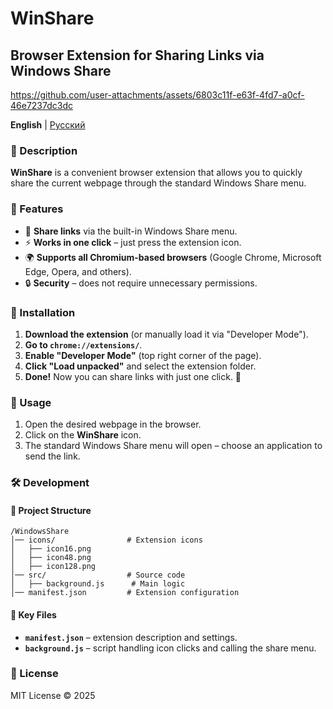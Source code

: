 # WinShare 
## Browser Extension for Sharing Links via Windows Share

https://github.com/user-attachments/assets/6803c11f-e63f-4fd7-a0cf-46e7237dc3dc

**English** | [Русский](README_RU.md)

### 📌 Description
**WinShare** is a convenient browser extension that allows you to quickly share the current webpage through the standard Windows Share menu.

### 🚀 Features
- 📎 **Share links** via the built-in Windows Share menu.
- ⚡ **Works in one click** – just press the extension icon.
- 🌍 **Supports all Chromium-based browsers** (Google Chrome, Microsoft Edge, Opera, and others).
- 🔒 **Security** – does not require unnecessary permissions.

### 🔧 Installation
1. **Download the extension** (or manually load it via "Developer Mode").
2. **Go to `chrome://extensions/`**.
3. **Enable "Developer Mode"** (top right corner of the page).
4. **Click "Load unpacked"** and select the extension folder.
5. **Done!** Now you can share links with just one click. 🎉

### 🎯 Usage
1. Open the desired webpage in the browser.
2. Click on the **WinShare** icon.
3. The standard Windows Share menu will open – choose an application to send the link.

### 🛠 Development
#### 📂 Project Structure
```
/WindowsShare
│── icons/                # Extension icons
│   ├── icon16.png
│   ├── icon48.png
│   ├── icon128.png
│── src/                  # Source code
│   ├── background.js      # Main logic
│── manifest.json         # Extension configuration
```
#### 🔑 Key Files
- **`manifest.json`** – extension description and settings.
- **`background.js`** – script handling icon clicks and calling the share menu.

### 📝 License
MIT License © 2025
